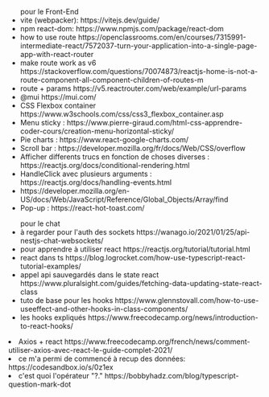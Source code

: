 <div>
	<ul>pour le Front-End
		<li>vite (webpacker): https://vitejs.dev/guide/</li>
		<li>npm react-dom: https://www.npmjs.com/package/react-dom</li>
		<li>how to use route https://openclassrooms.com/en/courses/7315991-intermediate-react/7572037-turn-your-application-into-a-single-page-app-with-react-router</li>
		<li>make route work as v6 https://stackoverflow.com/questions/70074873/reactjs-home-is-not-a-route-component-all-component-children-of-routes-m</li>
		<li>route + params https://v5.reactrouter.com/web/example/url-params</li>
		<li>@mui https://mui.com/</li>
		<li>CSS Flexbox container https://www.w3schools.com/css/css3_flexbox_container.asp</li>
		<li> Menu sticky : https://www.pierre-giraud.com/html-css-apprendre-coder-cours/creation-menu-horizontal-sticky/</li>
		<li>Pie charts : https://www.react-google-charts.com/</li>
		<li>Scroll bar : https://developer.mozilla.org/fr/docs/Web/CSS/overflow</li>
		<li>Afficher differents trucs en fonction de choses diverses : https://reactjs.org/docs/conditional-rendering.html</li>
		<li>HandleClick avec plusieurs arguments : https://reactjs.org/docs/handling-events.html</li>
		<li> https://developer.mozilla.org/en-US/docs/Web/JavaScript/Reference/Global_Objects/Array/find</li>
		<li>Pop-up : https://react-hot-toast.com/</li>
	</ul>
	<ul>pour le chat
		<li>à regarder pour l'auth des sockets https://wanago.io/2021/01/25/api-nestjs-chat-websockets/</li>
		<li>pour apprendre à utiliser react https://reactjs.org/tutorial/tutorial.html</li>
		<li>react dans ts https://blog.logrocket.com/how-use-typescript-react-tutorial-examples/</li>
		<li>appel api sauvegardés dans le state react https://www.pluralsight.com/guides/fetching-data-updating-state-react-class</li>
		<li>tuto de base pour les hooks https://www.glennstovall.com/how-to-use-useeffect-and-other-hooks-in-class-components/</li>
		<li>les hooks expliqués https://www.freecodecamp.org/news/introduction-to-react-hooks/</li>
	</ul>
	<li>Axios + react https://www.freecodecamp.org/french/news/comment-utiliser-axios-avec-react-le-guide-complet-2021/</li>
	<li>ce m'a permi de commencé à recup des données: https://codesandbox.io/s/0z1ex</li>
	<li>c'est quoi l'opérateur "?." https://bobbyhadz.com/blog/typescript-question-mark-dot</li>
</div>
